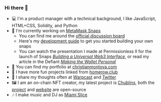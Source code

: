 ### Hi there 👋

- 💻 I'm a product manager with a technical background, I like JavaScript, HTML+CSS, Solidity, and Python
- 🦊 I'm currently working on [MetaMask Snaps](https://metamask.io/snaps/)
  - You can find me around the [official discussion board](https://github.com/MetaMask/snaps-monorepo/discussions)
  - Here's my [development guide](https://github.com/MetaMask/snaps-monorepo/discussions/675) to get you started building your own snaps
  - You can watch the presentation I made at Permissionless II for the launch of Snaps *[Building a Universal Web3 Interface](https://vimeo.com/864943019)*, or read my article in the Defiant *[Making the Wallet Personal](https://thedefiant.io/making-the-wallet-personal)*
- 📔 You can find my portfolio at [christianmontoya.com](https://christianmontoya.com/)
- 🎨 I have more fun projects linked from [homerow.club](https://homerow.club/)
- 💬 I share my thoughts often at [Warpcast](https://warpcast.com/m0nt0y4) and [Twitter](https://twitter.com/MidwitMilhouse)
- 🖼️ I am an on-chain NFT creator, my latest project is [Chublins](https://chublins.com/), both the [project](https://github.com/Montoya/chublins) and [website](https://github.com/Montoya/chublins-website) are open-source
- 🎶 I make music and DJ as [Miami Slice](https://soundcloud.com/miamislice)
